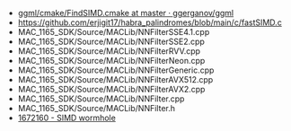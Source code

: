 - [ggml/cmake/FindSIMD.cmake at master · ggerganov/ggml](https://github.com/ggerganov/ggml/blob/master/cmake/FindSIMD.cmake)
- https://github.com/erjigit17/habra_palindromes/blob/main/c/fastSIMD.c
- MAC_1165_SDK/Source/MACLib/NNFilterSSE4.1.cpp
- MAC_1165_SDK/Source/MACLib/NNFilterSSE2.cpp
- MAC_1165_SDK/Source/MACLib/NNFilterRVV.cpp
- MAC_1165_SDK/Source/MACLib/NNFilterNeon.cpp
- MAC_1165_SDK/Source/MACLib/NNFilterGeneric.cpp
- MAC_1165_SDK/Source/MACLib/NNFilterAVX512.cpp
- MAC_1165_SDK/Source/MACLib/NNFilterAVX2.cpp
- MAC_1165_SDK/Source/MACLib/NNFilter.cpp
- MAC_1165_SDK/Source/MACLib/NNFilter.h
- [1672160 - SIMD wormhole](https://bugzilla.mozilla.org/show_bug.cgi?id=1672160)
